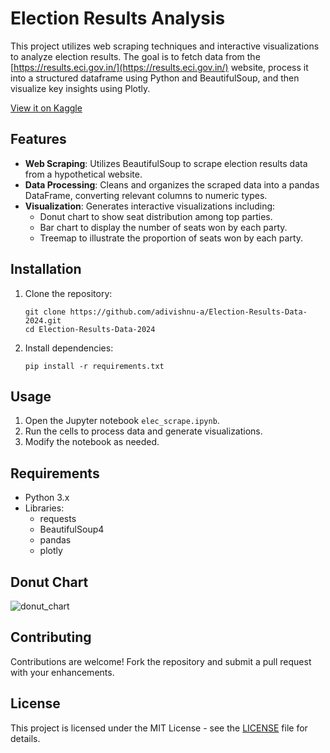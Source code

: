 # Election Results Analysis

This project utilizes web scraping techniques and interactive visualizations to analyze election results. The goal is to fetch data from the [https://results.eci.gov.in/](https://results.eci.gov.in/) website, process it into a structured dataframe using Python and BeautifulSoup, and then visualize key insights using Plotly.

[View it on Kaggle](https://www.kaggle.com/code/adivishnu/election-results-2024)

## Features

- **Web Scraping**: Utilizes BeautifulSoup to scrape election results data from a hypothetical website.
- **Data Processing**: Cleans and organizes the scraped data into a pandas DataFrame, converting relevant columns to numeric types.
- **Visualization**: Generates interactive visualizations including:
  - Donut chart to show seat distribution among top parties.
  - Bar chart to display the number of seats won by each party.
  - Treemap to illustrate the proportion of seats won by each party.

## Installation

1. Clone the repository:
   ```
   git clone https://github.com/adivishnu-a/Election-Results-Data-2024.git
   cd Election-Results-Data-2024
   ```

2. Install dependencies:
   ```
   pip install -r requirements.txt
   ```

## Usage

1. Open the Jupyter notebook `elec_scrape.ipynb`.
2. Run the cells to process data and generate visualizations.
3. Modify the notebook as needed.

## Requirements

- Python 3.x
- Libraries:
  - requests
  - BeautifulSoup4
  - pandas
  - plotly

## Donut Chart

![donut_chart](https://github.com/adivishnu-a/Election-Results-Data-2024/assets/95145136/858a59d3-4212-44ff-b1fd-e45be414dbb8)

## Contributing

Contributions are welcome! Fork the repository and submit a pull request with your enhancements.

## License

This project is licensed under the MIT License - see the [LICENSE](LICENSE) file for details.
